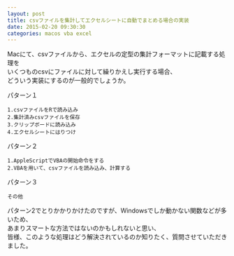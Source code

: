 ```yaml
---
layout: post
title: csvファイルを集計してエクセルシートに自動でまとめる場合の実装
date: 2015-02-20 09:30:30
categories: macos vba excel
---
```

<p>Macにて、csvファイルから、エクセルの定型の集計フォーマットに記載する処理を<br>
いくつものcsvにファイルに対して繰りかえし実行する場合、<br>
どういう実装にするのが一般的でしょうか。</p>

<p>パターン１</p>

```
1.csvファイルをRで読み込み
2.集計済みcsvファイルを保存
3.クリップボードに読み込み
4.エクセルシートにはりつけ
```

<p>パターン２</p>

```
1.AppleScriptでVBAの開始命令をする
2.VBAを用いて、csvファイルを読み込み、計算する
```

<p>パターン３</p>

```
その他
```

<p>パターン2でとりかかりかけたのですが、Windowsでしか動かない関数などが多いため、<br>
あまりスマートな方法ではないのかもしれないと思い、<br>
皆様、このような処理はどう解決されているのか知りたく、質問させていただきました。</p>
